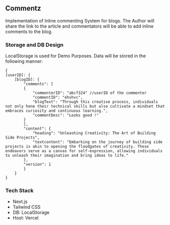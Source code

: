 ## Commentz

Implementation of Inline commenting System for blogs. The Author will share the link to the article and commentators will be able to add inline comments to the blog.

### Storage and DB Design

LocalStorage is used for Demo Purposes. Data will be stored in the following manner:

```
{
[userID]: {
	[blogID]: {
		"comments": [
		{
			"commenterID": "abcf324" //userID of the commenter
			"commentID": "ehvhvc",
			"blogText": "Through this creative process, individuals not only hone their technical skills but also cultivate a mindset that embraces curiosity and continuous learning.",
			"commentDesc": "Looks good !"
		}
		],
		"content": {
			"heading": "Unleashing Creativity: The Art of Building Side Projects",
			"textcontent": "Embarking on the journey of building side projects is akin to opening the floodgates of creativity. These endeavors serve as a canvas for self-expression, allowing individuals to unleash their imagination and bring ideas to life."
		},
		"version": 1
		}
	}
}
```

### Tech Stack

- Next.js
- Tailwind CSS
- DB: LocalStorage
- Host: Vercel
